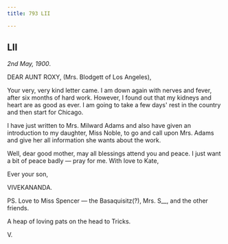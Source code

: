 ```yaml
---
title: 793 LII

---
```

  



## LII

*2nd May, 1900*.

DEAR AUNT ROXY, (Mrs. Blodgett of Los Angeles),

Your very, very kind letter came. I am down again with nerves and fever,
after six months of hard work. However, I found out that my kidneys and
heart are as good as ever. I am going to take a few days' rest in the
country and then start for Chicago.

  
I have just written to Mrs. Milward Adams and also have given an
introduction to my daughter, Miss Noble, to go and call upon Mrs. Adams
and give her all information she wants about the work.

 

Well, dear good mother, may all blessings attend you and peace. I just
want a bit of peace badly — pray for me. With love to Kate, 

Ever your son,

VIVEKANANDA.

  
PS. Love to Miss Spencer — the Basaquisitz(?), Mrs. S\_\_, and the other
friends.

A heap of loving pats on the head to Tricks.

V.